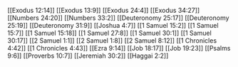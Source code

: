 [[Exodus 12:14]]
[[Exodus 13:9]]
[[Exodus 24:4]]
[[Exodus 34:27]]
[[Numbers 24:20]]
[[Numbers 33:2]]
[[Deuteronomy 25:17]]
[[Deuteronomy 25:19]]
[[Deuteronomy 31:9]]
[[Joshua 4:7]]
[[1 Samuel 15:2]]
[[1 Samuel 15:7]]
[[1 Samuel 15:18]]
[[1 Samuel 27:8]]
[[1 Samuel 30:1]]
[[1 Samuel 30:17]]
[[2 Samuel 1:1]]
[[2 Samuel 1:8]]
[[2 Samuel 8:12]]
[[1 Chronicles 4:42]]
[[1 Chronicles 4:43]]
[[Ezra 9:14]]
[[Job 18:17]]
[[Job 19:23]]
[[Psalms 9:6]]
[[Proverbs 10:7]]
[[Jeremiah 30:2]]
[[Haggai 2:2]]
